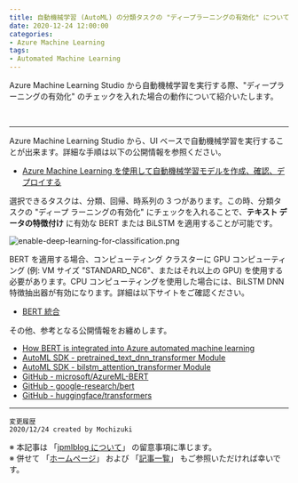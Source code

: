 ```yaml
---
title: 自動機械学習 (AutoML) の分類タスクの "ディープラーニングの有効化" について
date: 2020-12-24 12:00:00
categories:
- Azure Machine Learning
tags:
- Automated Machine Learning
---
```

Azure Machine Learning Studio から自動機械学習を実行する際、"ディープラーニングの有効化" のチェックを入れた場合の動作について紹介いたします。
<!-- more -->
<br>

***
Azure Machine Learning Studio から、UI ベースで自動機械学習を実行することが出来ます。詳細な手順は以下の公開情報を参照ください。  

- [Azure Machine Learning を使用して自動機械学習モデルを作成、確認、デプロイする](https://docs.microsoft.com/ja-jp/azure/machine-learning/how-to-use-automated-ml-for-ml-models)

選択できるタスクは、分類、回帰、時系列の 3 つがあります。この時、分類タスクの "ディープ ラーニングの有効化" にチェックを入れることで、**テキスト データの特徴付け** に有効な BERT または BiLSTM を適用することが可能です。  

![enable-deep-learning-for-classification.png](https://jpmlblog.github.io/images/AML-deep-learning-for-automl/enable-deep-learning-for-classification.png)

BERT を適用する場合、コンピューティング クラスターに GPU コンピューティング (例: VM サイズ "STANDARD_NC6"、またはそれ以上の GPU) を使用する必要があります。CPU コンピューティングを使用した場合には、BiLSTM DNN 特徴抽出器が有効になります。詳細は以下サイトをご確認ください。  

- [BERT 統合](https://docs.microsoft.com/ja-jp/azure/machine-learning/how-to-configure-auto-features#bert-integration)

その他、参考となる公開情報をお纏めします。  

- [How BERT is integrated into Azure automated machine learning](https://techcommunity.microsoft.com/t5/azure-ai/how-bert-is-integrated-into-azure-automated-machine-learning/ba-p/1194657)
- [AutoML SDK - pretrained_text_dnn_transformer Module](https://docs.microsoft.com/en-us/python/api/azureml-automl-runtime/azureml.automl.runtime.featurizer.transformer.text.pretrained_text_dnn_transformer?view=azure-ml-py)
- [AutoML SDK - bilstm_attention_transformer Module](https://docs.microsoft.com/en-us/python/api/azureml-automl-runtime/azureml.automl.runtime.featurizer.transformer.text.bilstm_attention_transformer?view=azure-ml-py)
- [GitHub - microsoft/AzureML-BERT](https://github.com/Microsoft/AzureML-BERT)
- [GitHub - google-research/bert](https://github.com/google-research/bert)
- [GitHub - huggingface/transformers](https://github.com/huggingface/transformers)


***
`変更履歴`  
`2020/12/24 created by Mochizuki`

※ 本記事は 「[jpmlblog について](https://jpmlblog.github.io/blog/2020/01/01/about-jpmlblog/)」 の留意事項に準じます。  
※ 併せて 「[ホームページ](https://jpmlblog.github.io/blog/)」 および 「[記事一覧](https://jpmlblog.github.io/blog/archives/)」 もご参照いただければ幸いです。  